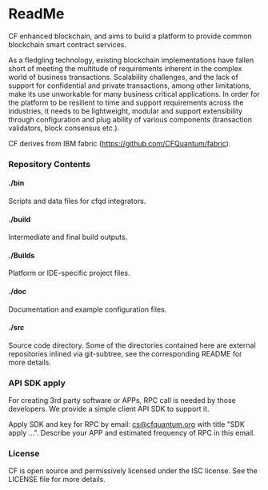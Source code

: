 # ReadMe

CF enhanced blockchain, and aims to build a platform to provide common blockchain smart contract services. 

As a fledgling technology, existing blockchain implementations have fallen short of meeting the multitude of requirements inherent in the complex world of business transactions. Scalability challenges, and the lack of support for confidential and private transactions, among other limitations, make its use unworkable for many business critical applications. In order for the platform to be resilient to time and support requirements across the industries, it needs to be lightweight, modular and support extensibility through configuration and plug ability of various components (transaction validators, block consensus etc.).

CF derives from IBM fabric (https://github.com/CFQuantum/fabric).

### Repository Contents
#### ./bin
Scripts and data files for cfqd integrators.

#### ./build
Intermediate and final build outputs.

#### ./Builds
Platform or IDE-specific project files.

#### ./doc
Documentation and example configuration files.

#### ./src
Source code directory. Some of the directories contained here are
external repositories inlined via git-subtree, see the corresponding
README for more details.

### API SDK apply
For creating 3rd party software or APPs, RPC call is needed by those developers. We provide a simple client API SDK to support it. 

Apply SDK and key for RPC by email: cs@cfquantum.org with title "SDK apply ...". Describe your APP and estimated frequency of RPC in this email.

### License
CF is open source and permissively licensed under the ISC license. See the LICENSE file for more details.
